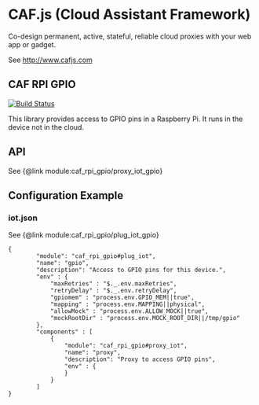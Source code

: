 # CAF.js (Cloud Assistant Framework)

Co-design permanent, active, stateful, reliable cloud proxies with your web app or gadget.

See http://www.cafjs.com

## CAF RPI GPIO
[![Build Status](http://ci.cafjs.com/api/badges/cafjs/caf_rpi_gpio/status.svg)](http://ci.cafjs.com/cafjs/caf_rpi_gpio)

This library provides access to GPIO pins in a Raspberry Pi. It runs in the device not in the cloud.

## API

See {@link module:caf_rpi_gpio/proxy_iot_gpio}

## Configuration Example

### iot.json

See {@link module:caf_rpi_gpio/plug_iot_gpio}

    {
            "module": "caf_rpi_gpio#plug_iot",
            "name": "gpio",
            "description": "Access to GPIO pins for this device.",
            "env" : {
                "maxRetries" : "$._.env.maxRetries",
                "retryDelay" : "$._.env.retryDelay",
                "gpiomem" : "process.env.GPIO_MEM||true",
                "mapping" : "process.env.MAPPING||physical",
                "allowMock" : "process.env.ALLOW_MOCK||true",
                "mockRootDir" : "process.env.MOCK_ROOT_DIR||/tmp/gpio"
            },
            "components" : [
                {
                    "module": "caf_rpi_gpio#proxy_iot",
                    "name": "proxy",
                    "description": "Proxy to access GPIO pins",
                    "env" : {
                    }
                }
            ]
    }
